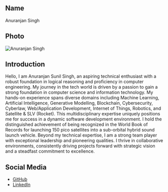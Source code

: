 ## Name
Anuranjan Singh

## Photo
![Anuranjan Singh](https://drive.google.com/file/d/1-cWAdjNV-HQl3ZHXYjJSVqCy9hBASFdE/view?usp=sharing)

## Introduction
Hello, I am Anuranjan Sunil Singh, an aspiring technical enthusiast with a robust foundation in logical reasoning and proficiency in computer engineering. My journey in the tech world is driven by a passion to gain a strong foundation in computer science and information technology. My hands-on experience spans diverse domains including Machine Learning, Artificial Intelligence, Generative Modelling, Blockchain, Cybersecurity, Cyberlaw, Web/Application Development, Internet of Things, Robotics, and Satellite & SLV (Rocket). This multidisciplinary expertise uniquely positions me for success in a dynamic software development environment.
I hold the distinguished achievement of being recognized in the World Book of Records for launching 150 pico satellites into a sub-orbital hybrid sound launch vehicle. Beyond my technical expertise, I am a strong team player with exceptional leadership and pioneering qualities. I thrive in collaborative environments, consistently driving projects forward with strategic vision and a steadfast commitment to excellence.

## Social Media
- [GitHub](https://github.com/ANURANJAN-628)
- [LinkedIn](https://www.linkedin.com/in/anuranjan-singh-785949209/)